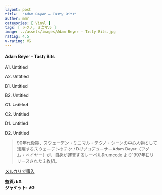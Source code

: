 ```yaml
---
layout: post
title:  "Adam Beyer – Tasty Bits"
author: mmr
categories: [ Vinyl ]
tags: [ テクノ, ミニマル ]
image: ../assets/images/Adam Beyer – Tasty Bits.jpg
rating: 4.5
v-rating: VG
---
```


#### Adam Beyer – Tasty Bits

A1. Untitled

A2. Untitled

B1. Untitled

B2. Untitled

C1. Untitled

C2. Untitled

D1. Untitled

D2. Untitled

> 90年代後期、スウェーデン・ミニマル・テクノ・シーンの中心人物として活躍するスウェーデンのテクノDJ/プロデューサーAdam Beyer（アダム・ベイヤー）が、自身が運営するレーベルDrumcode より1997年にリリースされた２枚組。

[メルカリで購入](https://jp.mercari.com/item/m35726610630)

<div class="mt-4 mb-4 d-flex align-items-center">
<strong class="mr-1">盤質: EX</strong>
</div>
<div class="mt-4 mb-4 d-flex align-items-center">
<strong class="mr-1">ジャケット: VG</strong>
</div>
